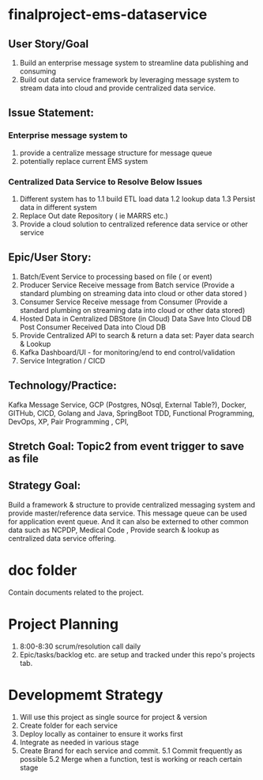 # finalproject-ems-dataservice

## User Story/Goal
1. Build an enterprise message system to streamline data publishing and consuming 
2. Build out data service framework by leveraging message system to stream data into cloud and provide centralized data service.

## Issue Statement:  
### Enterprise message system to 
1. provide a centralize message structure for message queue
2. potentially replace current EMS system 

### Centralized Data Service to Resolve Below Issues
1.  Different system has to 
    1.1 build ETL load data 
    1.2 lookup data 
    1.3 Persist data in different system
2.  Replace Out date Repository  ( ie MARRS etc.)
3.  Provide a cloud solution to centralized reference data service or other service

## Epic/User Story: 
1. Batch/Event Service to processing based on file ( or event)   
2. Producer Service	Receive message from Batch service 	(Provide a standard plumbing on streaming data into cloud or other data stored )	
3. Consumer Service	Receive message from Consumer (Provide a standard plumbing on streaming data into cloud or other data stored)
4. Hosted Data in Centralized DBStore (in Cloud)  Data Save Into Cloud DB	Post Consumer Received Data into Cloud DB	
5. Provide Centralized API to search & return a data set: Payer data search & Lookup
6. Kafka Dashboard/UI - for monitoring/end to end control/validation 		
7. Service Integration / CICD			

## Technology/Practice:  
Kafka Message Service, GCP (Postgres, NOsql, External Table?), Docker, GITHub, CICD, Golang and Java, SpringBoot
TDD, Functional Programming, DevOps, XP, Pair Programming , CPI, 

## Stretch Goal: Topic2 from event trigger to save as file

## Strategy Goal: 
Build a framework & structure to provide centralized messaging system and provide master/reference data service. 
This message queue can be used for application event queue. 
And it can also be externed to other common data such as  NCPDP,  Medical Code , Provide search & lookup as centralized data service offering.

# doc folder 
Contain documents related to the project.

# Project Planning
1. 8:00-8:30 scrum/resolution call daily
2. Epic/tasks/backlog etc. are setup and tracked under this repo's projects tab.

# Developmemt Strategy
1. Will use this project as single source for project & version
2. Create folder for each service 
3. Deploy locally as container to ensure it works first
4. Integrate as needed in various stage
5. Create Brand for each service and commit. 
   5.1 Commit frequently as possible
   5.2 Merge when a function, test is working or reach certain stage
